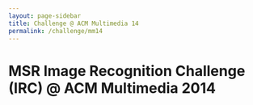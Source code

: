 ```yaml
---
layout: page-sidebar
title: Challenge @ ACM Multimedia 14
permalink: /challenge/mm14
---
```


# MSR Image Recognition Challenge (IRC) @ ACM Multimedia 2014
